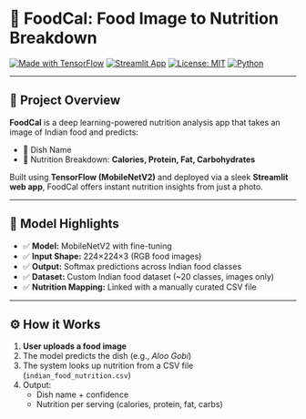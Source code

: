 # 🥗 FoodCal: Food Image to Nutrition Breakdown

[![Made with TensorFlow](https://img.shields.io/badge/Made%20with-TensorFlow-orange?style=flat&logo=tensorflow)](https://www.tensorflow.org/)
[![Streamlit App](https://img.shields.io/badge/Deployed%20with-Streamlit-ff4b4b?style=flat&logo=streamlit)](https://streamlit.io/)
[![License: MIT](https://img.shields.io/badge/License-MIT-blue.svg)](LICENSE)
[![Python](https://img.shields.io/badge/Python-3.12-blue?logo=python&logoColor=white)](https://www.python.org/)

---

## 📌 Project Overview

**FoodCal** is a deep learning-powered nutrition analysis app that takes an image of Indian food and predicts:
- 🍛 Dish Name
- 🧬 Nutrition Breakdown: **Calories, Protein, Fat, Carbohydrates**

Built using **TensorFlow (MobileNetV2)** and deployed via a sleek **Streamlit web app**, FoodCal offers instant nutrition insights from just a photo.

---

## 🧠 Model Highlights

- ✅ **Model:** MobileNetV2 with fine-tuning
- ✅ **Input Shape:** 224×224×3 (RGB food images)
- ✅ **Output:** Softmax predictions across Indian food classes
- ✅ **Dataset:** Custom Indian food dataset (~20 classes, images only)
- ✅ **Nutrition Mapping:** Linked with a manually curated CSV file

---

## ⚙️ How it Works

1. **User uploads a food image**
2. The model predicts the dish (e.g., *Aloo Gobi*)
3. The system looks up nutrition from a CSV file (`indian_food_nutrition.csv`)
4. Output:
   - Dish name + confidence
   - Nutrition per serving (calories, protein, fat, carbs)
